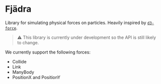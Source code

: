 # Fjädra

Library for simulating physical forces on particles.
Heavily inspired by [`d3-force`](https://d3js.org/d3-force).

> :warning: This library is currently under development so the API is still likely to change.

We currently support the following forces:

* Collide
* Link
* ManyBody
* PositionX and PositionY

